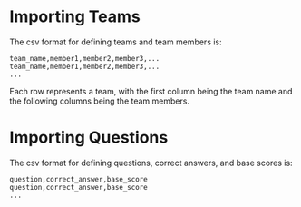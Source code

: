 # Importing Teams
The csv format for defining teams and team members is:
```
team_name,member1,member2,member3,...
team_name,member1,member2,member3,...
...
```

Each row represents a team, with the first column being the team name and the following columns being the team members.

# Importing Questions
The csv format for defining questions, correct answers, and base scores is:

```
question,correct_answer,base_score
question,correct_answer,base_score
...
```